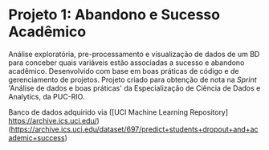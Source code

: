 # Projeto 1: Abandono e Sucesso Acadêmico
Análise exploratória, pre-processamento e visualização de dados de um BD para conceber quais variáveis estão associadas a sucesso  e abandono acadêmico. Desenvolvido com base em boas práticas de código e de gerenciamento de projetos.
Projeto criado para obtenção de nota na _Sprint_ 'Análise de dados e boas práticas' da Especialização de Ciência de Dados e Analytics, da PUC-RIO.

Banco de dados adquirido via ([UCI Machine Learning Repository] https://archive.ics.uci.edu/) (https://archive.ics.uci.edu/dataset/697/predict+students+dropout+and+academic+success)
